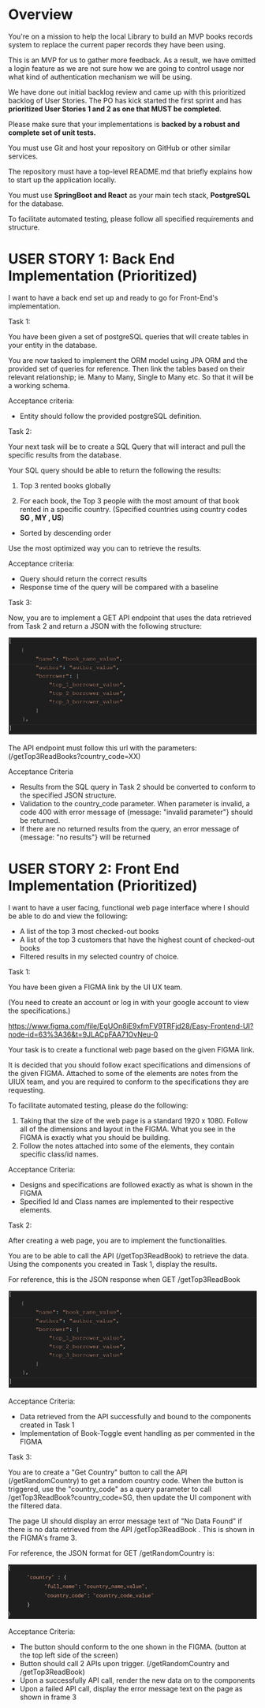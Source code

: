 # ​Overview

You're on a mission to help the local Library to build an MVP books records system to replace the current paper records they have been using.

This is an MVP for us to gather more feedback. As a result, we have omitted a login feature as we are not sure how we are going to control usage nor what kind of authentication mechanism we will be using.

We have done out initial backlog review and came up with this prioritized backlog of User Stories. The PO has kick started the first sprint and has **prioritized User Stories 1 and 2 as one that MUST be completed**.

Please make sure that your implementations is **backed by a robust and complete set of unit tests.**

You must use Git and host your repository on GitHub or other similar services.

The repository must have a top-level README.md that briefly explains how to start up the application locally.

You must use **SpringBoot and React** as your main tech stack, **PostgreSQL** for the database.

To facilitate automated testing, please follow all specified requirements and structure.

# ​USER STORY 1: Back End Implementation (Prioritized)

I want to have a back end set up and ready to go for Front-End's implementation.

Task 1:

You have been given a set of postgreSQL queries that will create tables in your entity in the database.

You are now tasked to implement the ORM model using JPA ORM and the provided set of queries for reference. Then link the tables based on their relevant relationship; ie. Many to Many, Single to Many etc. So that it will be a working schema.

Acceptance criteria:

- Entity should follow the provided postgreSQL definition.

Task 2:

Your next task will be to create a SQL Query that will interact and pull the specific results from the database.

Your SQL query should be able to return the following the results:

1. Top 3 rented books globally

2. For each book, the Top 3 people with the most amount of that book rented in a specific country. (Specified countries using country codes **SG , MY , US**)

  - Sorted by descending order

Use the most optimized way you can to retrieve the results.

Acceptance criteria:

- Query should return the correct results
- Response time of the query will be compared with a baseline

Task 3:

Now, you are to implement a GET API endpoint that uses the data retrieved from Task 2 and return a JSON with the following structure:

![](fig1.png)

The API endpoint must follow this url with the parameters: (/getTop3ReadBooks?country\_code=XX)

Acceptance Criteria

- Results from the SQL query in Task 2 should be converted to conform to the specified JSON structure.
- Validation to the country\_code parameter. When parameter is invalid, a code 400 with error message of {message: "invalid parameter"} should be returned.
- If there are no returned results from the query, an error message of {message: "no results"} will be returned

# ​USER STORY 2: Front End Implementation (Prioritized)

I want to have a user facing, functional web page interface where I should be able to do and view the following:

- A list of the top 3 most checked-out books
- A list of the top 3 customers that have the highest count of checked-out books
- Filtered results in my selected country of choice.

Task 1:

You have been given a FIGMA link by the UI UX team.

(You need to create an account or log in with your google account to view the specifications.)

https://www.figma.com/file/EgUOn8iE9xfmFV9TRFjd28/Easy-Frontend-UI?node-id=63%3A36&t=9JLACpFAA71OvNeu-0

Your task is to create a functional web page based on the given FIGMA link.

It is decided that you should follow exact specifications and dimensions of the given FIGMA. Attached to some of the elements are notes from the UIUX team, and you are required to conform to the specifications they are requesting.

To facilitate automated testing, please do the following:

1. Taking that the size of the web page is a standard 1920 x 1080. Follow all of the dimensions and layout in the FIGMA. What you see in the FIGMA is exactly what you should be building.
2. Follow the notes attached into some of the elements, they contain specific class/id names.

Acceptance Criteria:

- Designs and specifications are followed exactly as what is shown in the FIGMA
- Specified Id and Class names are implemented to their respective elements.

Task 2:

After creating a web page, you are to implement the functionalities.

You are to be able to call the API (/getTop3ReadBook) to retrieve the data. Using the components you created in Task 1, display the results.

For reference, this is the JSON response when GET /getTop3ReadBook

![](fig1.png)

Acceptance Criteria:

- Data retrieved from the API successfully and bound to the components created in Task 1
- Implementation of Book-Toggle event handling as per commented in the FIGMA

Task 3:

You are to create a "Get Country" button to call the API (/getRandomCountry) to get a random country code. When the button is triggered, use the "country\_code" as a query parameter to call /getTop3ReadBook?country\_code=SG, then update the UI component with the filtered data.

The page UI should display an error message text of "No Data Found" if there is no data retrieved from the API /getTop3ReadBook . This is shown in the FIGMA's frame 3.

For reference, the JSON format for GET /getRandomCountry is:

![](fig2.png)

Acceptance Criteria:

- The button should conform to the one shown in the FIGMA. (button at the top left side of the screen)
- Button should call 2 APIs upon trigger. (/getRandomCountry and /getTop3ReadBook)
- Upon a successfully API call, render the new data on to the components
- Upon a failed API call, display the error message text on the page as shown in frame 3
